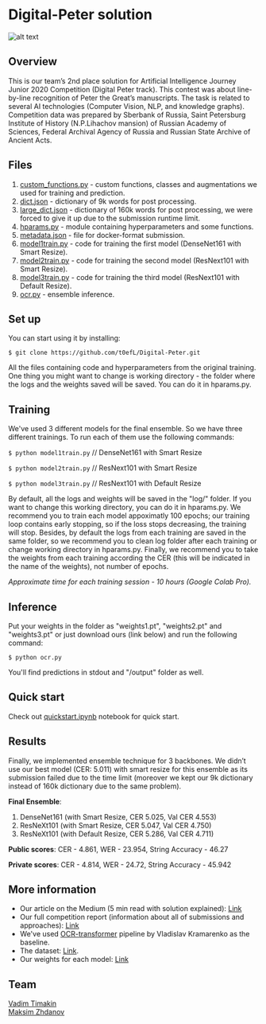 # Digital-Peter solution

![alt text](https://github.com/t0efL/Digital-Peter/blob/main/img.jpg)

## Overview

This is our team’s 2nd place solution for Artificial Intelligence Journey Junior 2020 Competition (Digital Peter track). This contest was about line-by-line recognition of Peter the Great’s manuscripts. The task is related to several AI technologies (Computer Vision, NLP, and knowledge graphs). Competition data was prepared by Sberbank of Russia, Saint Petersburg Institute of History (N.P.Lihachov mansion) of Russian Academy of Sciences, Federal Archival Agency of Russia and Russian State Archive of Ancient Acts.

## Files
1. [custom_functions.py](https://github.com/t0efL/Digital-Peter/blob/main/custom_functions.py) - custom functions, classes and augmentations we used for training and prediction.
2. [dict.json](https://github.com/t0efL/Digital-Peter/blob/main/dict.json) - dictionary of 9k words for post processing.
3. [large_dict.json](https://github.com/t0efL/Digital-Peter/blob/main/large_dict.json) - dictionary of 160k words for post processing, we were forced to give it up due to the submission runtime limit.
4. [hparams.py](https://github.com/t0efL/Digital-Peter/blob/main/hparams.py) - module containing hyperparameters and some functions.
5. [metadata.json](https://github.com/t0efL/Digital-Peter/blob/main/metadata.json) - file for docker-format submission.
6. [model1train.py](https://github.com/t0efL/Digital-Peter/blob/main/model1train.py) - code for training the first model (DenseNet161 with Smart Resize).
7. [model2train.py](https://github.com/t0efL/Digital-Peter/blob/main/model2train.py) - code for training the second model (ResNext101 with Smart Resize).
8. [model3train.py](https://github.com/t0efL/Digital-Peter/blob/main/model3train.py) - code for training the third model (ResNext101 with Default Resize).
9. [ocr.py](https://github.com/t0efL/Digital-Peter/blob/main/ocr.py) - ensemble inference.

## Set up

You can start using it by installing:

`$ git clone https://github.com/t0efL/Digital-Peter.git`

All the files containing code and hyperparameters from the original training. One thing you might want to change is working directory - the folder where the logs and the weights saved will be saved. You can do it in hparams.py. 

## Training
We've used 3 different models for the final ensemble. So we have three different trainings. To run each of them use the following commands:

`$ python model1train.py`  // DenseNet161 with Smart Resize

`$ python model2train.py`  // ResNext101 with Smart Resize

`$ python model3train.py`  // ResNext101 with Default Resize

By default, all the logs and weights will be saved in the "log/" folder. If you want to change this working directory, you can do it in hparams.py. We recommend you to train each model appoximatly 100 epochs; our training loop contains early stopping, so if the loss stops decreasing, the training will stop. Besides, by default the logs from each training are saved in the same folder, so we recommend you to clean log folder after each training or change working directory in hparams.py. Finally, we recommend you to take the weights from each training according the CER (this will be indicated in the name of the weights), not number of epochs.

*Approximate time for each training session - 10 hours (Google Colab Pro).*

## Inference

Put your weights in the folder as "weights1.pt", "weights2.pt" and "weights3.pt" or just download ours (link below) and run the following command:

`$ python ocr.py`

You'll find predictions in stdout and "/output" folder as well.

## Quick start

Check out [quickstart.ipynb](https://github.com/t0efL/Digital-Peter/upload) notebook for quick start.

## Results

Finally, we implemented ensemble technique for 3 backbones. We didn’t use our best model (CER: 5.011) with smart resize for this ensemble as its submission failed due to the time limit (moreover we kept our 9k dictionary instead of 160k dictionary due to the same problem).

**Final Ensemble**:
1. DenseNet161 (with Smart Resize, CER 5.025, Val CER 4.553)
2. ResNeXt101 (with Smart Resize, CER 5.047, Val CER 4.750)
3. ResNeXt101 (with Default Resize, CER 5.286, Val CER 4.711)

**Public scores**:
CER - 4.861, WER - 23.954, String Accuracy - 46.27

**Private scores**:
CER - 4.814, WER - 24.72, String Accuracy -	45.942

## More information
* Our article on the Medium (5 min read with solution explained):  [Link](https://xzcodes.medium.com/historical-manuscripts-recongition-using-attentionocr-ai-journey-2020-5c5db333799a)  
* Our full competition report (information about all of submissions and approaches):  [Link](https://docs.google.com/document/d/1yce8MAW8OxfuLEPgxq8yhqttRzegP3_mTp8rbKB0SFA/edit?usp=sharing)  
* We've used [OCR-transformer](https://github.com/vlomme/OCR-transformer) pipeline by Vladislav Kramarenko as the baseline.  
* The dataset: [Link](https://drive.google.com/file/d/1Qki21iEcg_iwMo3kWuaHi5AlxxpLKpof/view).   
* Our weights for each model: [Link](https://drive.google.com/drive/folders/1UYH9q7BvZnBEUL8VxbjpOr-5uZGljFCj?usp=sharing)

## Team
[Vadim Timakin](https://github.com/t0efL)  
[Maksim Zhdanov](https://github.com/maxnygma)
